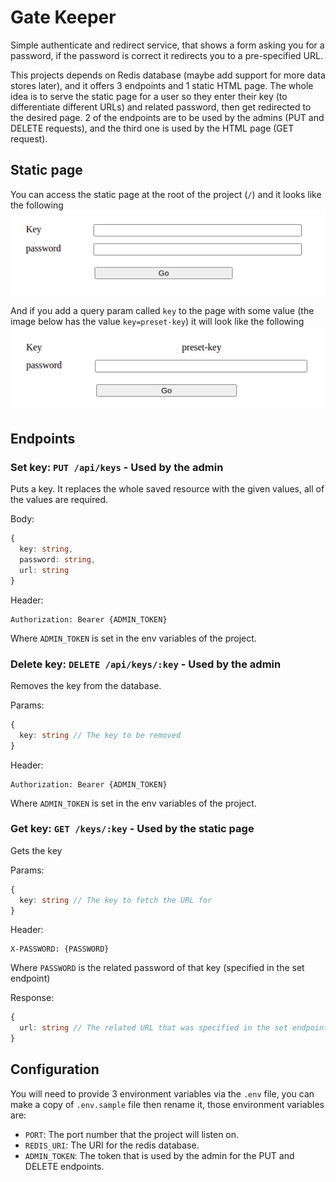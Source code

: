 # Gate Keeper

Simple authenticate and redirect service, that shows a form asking you for a password, if the password is correct it redirects you to a pre-specified URL.

This projects depends on Redis database (maybe add support for more data stores later), and it offers 3 endpoints and 1 static HTML page. The whole idea is to serve the static page for a user so they enter their key (to differentiate different URLs) and related password, then get redirected to the desired page. 2 of the endpoints are to be used by the admins (PUT and DELETE requests), and the third one is used by the HTML page (GET request).

## Static page
You can access the static page at the root of the project (`/`) and it looks like the following  
![page-image](images/page-plain.png)

And if you add a query param called `key` to the page with some value (the image below has the value `key=preset-key`) it will look like the following  
![page-image-with-preset-key](images/page-preset.png)

## Endpoints
### Set key: `PUT /api/keys` - Used by the admin
Puts a key. It replaces the whole saved resource with the given values, all of the values are required.

Body:
```ts
{
  key: string,
  password: string,
  url: string
}
```

Header:
```
Authorization: Bearer {ADMIN_TOKEN}
```
Where `ADMIN_TOKEN` is set in the env variables of the project.

### Delete key: `DELETE /api/keys/:key` - Used by the admin
Removes the key from the database.

Params:
```ts
{
  key: string // The key to be removed
}
```

Header:
```
Authorization: Bearer {ADMIN_TOKEN}
```
Where `ADMIN_TOKEN` is set in the env variables of the project.

### Get key: `GET /keys/:key` - Used by the static page
Gets the key

Params:
```ts
{
  key: string // The key to fetch the URL for
}
```

Header:
```
X-PASSWORD: {PASSWORD}
```
Where `PASSWORD` is the related password of that key (specified in the set endpoint)

Response:
```ts
{
  url: string // The related URL that was specified in the set endpoint
}
```

## Configuration
You will need to provide 3 environment variables via the `.env` file, you can make a copy of `.env.sample` file then rename it, those environment variables are:
- `PORT`: The port number that the project will listen on.
- `REDIS_URI`: The URI for the redis database.
- `ADMIN_TOKEN`: The token that is used by the admin for the PUT and DELETE endpoints.
